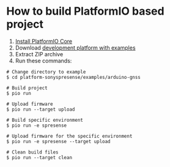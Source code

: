 How to build PlatformIO based project
=====================================

1. [Install PlatformIO Core](https://docs.platformio.org/page/core.html)
2. Download [development platform with examples](https://github.com/maxgerhardt/platform-sonyspresense/archive/main.zip)
3. Extract ZIP archive
4. Run these commands:

```shell
# Change directory to example
$ cd platform-sonyspresense/examples/arduino-gnss

# Build project
$ pio run

# Upload firmware
$ pio run --target upload

# Build specific environment
$ pio run -e spresense

# Upload firmware for the specific environment
$ pio run -e spresense --target upload

# Clean build files
$ pio run --target clean
```
